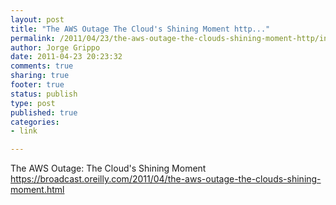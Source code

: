 ```yaml
--- 
layout: post
title: "The AWS Outage The Cloud's Shining Moment http..."
permalink: /2011/04/23/the-aws-outage-the-clouds-shining-moment-http/index.html
author: Jorge Grippo
date: 2011-04-23 20:23:32
comments: true
sharing: true
footer: true
status: publish
type: post
published: true
categories: 
- link

---
```

<!-- 194 -->
The AWS Outage: The Cloud's Shining Moment
https://broadcast.oreilly.com/2011/04/the-aws-outage-the-clouds-shining-moment.html


